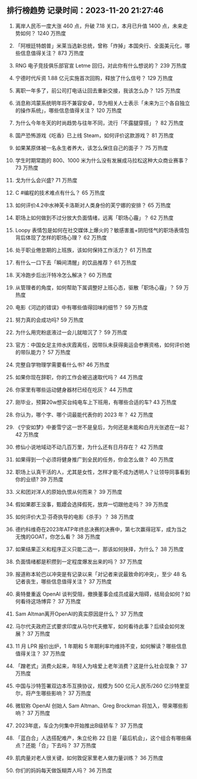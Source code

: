 
## 排行榜趋势 记录时间：2023-11-20 21:27:46
  
  1. 离岸人民币一度大涨 460 点，升破 7.18 关口，本月已升值 1400 点，未来走势如何？ 1240 万热度
    
  2. 「阿根廷特朗普」米莱当选新总统，曾称「炸掉」本国央行、全面美元化，哪些信息值得关注？ 873 万热度
    
  3. RNG 电子竞技俱乐部官宣 Letme 回归，对此你有什么想说的？ 239 万热度
    
  4. 宁德时代斥资 1.88 亿元实施首次回购，释放了什么信号？ 129 万热度
    
  5. 离职一年多了，前公司打电话让回去重新交接，我该怎么办？ 125 万热度
    
  6. 消息称鸿蒙系统明年将不兼容安卓，华为相关人士表示「未来为三个各自独立的操作系统」，哪些信息值得关注？ 120 万热度
    
  7. 为什么今年冬天的时尚趋势与往年不同，流行「不露腿穿搭」？ 82 万热度
    
  8. 国产恐怖游戏《吃香》已上线 Steam，如何评价这款游戏？ 81 万热度
    
  9. 如果某原体被一名永生者养大，该怎么保住自己的面子？ 75 万热度
    
  10. 学生时期常跑的 800、1000 米为什么没有发展成马拉松这种大众商业赛事？ 73 万热度
    
  11. 戈为什么会兴盛? 71 万热度
    
  12. C #编程的技术难点有什么？ 65 万热度
    
  13. 如何评价4.2中水神芙卡洛斯对人类身份的芙宁娜的安排？ 65 万热度
    
  14. 职场上如何做到不过分放大负面情绪，远离「职场心霾」？ 62 万热度
    
  15. Loopy 表情包是如何在社交媒体上爆火的？敏感害羞+阴阳怪气的职场表情包背后体现了怎样的职场心理？ 62 万热度
    
  16. 处于职业倦怠期的上班族，该如何保持工作活力？ 61 万热度
    
  17. 有什么一口下去「瞬间清醒」的饮品推荐？ 61 万热度
    
  18. 天冷跑步后出汗特冷怎么解决？ 60 万热度
    
  19. 从管理者的角度，如何帮助下属调整好上班心态，驱散「职场心霾」？ 59 万热度
    
  20. 电影《河边的错误》中有哪些值得回味的细节？ 59 万热度
    
  21. 努力真的会成功吗? 59 万热度
    
  22. 为什么用完粉底液过一会儿就暗沉了？ 59 万热度
    
  23. 官方：中国女足主帅水庆霞离任，因带队未获得奥运会参赛资格，如何评价她的带队能力？ 57 万热度
    
  24. 完整自学物理学需要看什么书? 46 万热度
    
  25. 如果你现在辞职，你的工作会被迅速取代吗？ 44 万热度
    
  26. 你家里有哪些运动健身器材已经在吃灰？ 44 万热度
    
  27. 刚毕业，预算20w想买台纯电车上下班用，有哪些合适的车? 43 万热度
    
  28. 你认为，哪个字、哪个词最能代表你的 2023 年？ 42 万热度
    
  29. 《宁安如梦》中姜雪宁这一世不是皇后，为何还是未能和白月光张遮在一起？ 42 万热度
    
  30. 修仙小说地域动不动几百万里，为什么还有日月存在？ 42 万热度
    
  31. 如果得到一个必须将健身推广到全民的任务，你会怎么做？ 40 万热度
    
  32. 职场上认真干活的人，尤其是女性，怎样才能不成为透明人？让领导同事看到你的业绩? 39 万热度
    
  33. 义和团对洋人的原始仇恨从何而来？ 39 万热度
    
  34. 假如果郡王没事，甄嬛会选择假死，放弃一切跟他走吗？ 39 万热度
    
  35. 如何评价大卫·芬奇执导的电影《杀手》？ 38 万热度
    
  36. 德约科维奇在2023年ATP年终总决赛的决赛中，第七次赢得冠军，成为当之无愧的GOAT，你怎么看？ 38 万热度
    
  37. 如果结果正义和程序正义只能二选一，那该如何抉择，为什么？ 38 万热度
    
  38. 负面情绪都是积攒到一定程度爆发出来的吗？ 37 万热度
    
  39. 报道称本轮巴以冲突是有记录以来「对记者来说最致命的冲突」，至少 48 名记者丧生，哪些信息值得关注？ 37 万热度
    
  40. 奥特曼重返 OpenAI 谈判受阻，撤换董事会成员成最大阻碍，结局会如何？如何看待这场博弈？ 37 万热度
    
  41. Sam Altman离开OpenAI的真实原因是什么？ 37 万热度
    
  42. 马尔代夫政府正式要求印度从马尔代夫撤军，如何看待此事？后续会如何发展？ 37 万热度
    
  43. 11 月 LPR 报价出炉，1 年期和 5 年期利率均维持不变，如何解读？哪些信息值得关注？ 37 万热度
    
  44. 「蹭老式」消费火起来，年轻人为啥爱上老年消费？这是什么社会现象？ 37 万热度
    
  45. 中国与沙特签署双边本币互换协议，规模为 500 亿元人民币/260 亿沙特里亚尔，将产生哪些影响？ 37 万热度
    
  46. 微软称 OpenAI 创始人 Sam Altman、Greg Brockman 将加入，带来哪些影响？ 37 万热度
    
  47. 2023年底，车企为何集中开始推出B级轿车？ 37 万热度
    
  48. 「蓝白合」人选搭配难产，朱立伦称 22 日是「最后机会」，这个组合有哪些痛点？还能「合」下去吗？ 37 万热度
    
  49. 肌肉量对老人很关键，如何敦促家里老人做力量训练？ 36 万热度
    
  50. 你们的妈妈每天做饭糊弄人吗？ 36 万热度
    